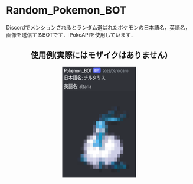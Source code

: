 # Random_Pokemon_BOT
Discordでメンションされるとランダム選ばれたポケモンの日本語名，英語名，画像を送信するBOTです．
PokeAPIを使用しています．


<div align="center">
  <h2>使用例(実際にはモザイクはありません)</h2>
  <img src="sample.png" alt="sample image" width="200" height="300">
</div>

